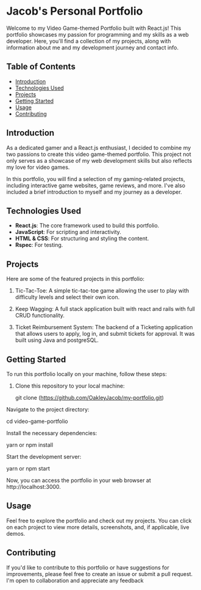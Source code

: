 
# Jacob's Personal Portfolio

Welcome to my Video Game-themed Portfolio built with React.js! This portfolio showcases my passion for programming and my skills as a web developer. Here, you'll find a collection of my projects, along with information about me and my development journey and contact info.

## Table of Contents

- [Introduction](#introduction)
- [Technologies Used](#technologies-used)
- [Projects](#projects)
- [Getting Started](#getting-started)
- [Usage](#usage)
- [Contributing](#contributing)


## Introduction

As a dedicated gamer and a React.js enthusiast, I decided to combine my two passions to create this video game-themed portfolio. This project not only serves as a showcase of my web development skills but also reflects my love for video games.

In this portfolio, you will find a selection of my gaming-related projects, including interactive game websites, game reviews, and more. I've also included a brief introduction to myself and my journey as a developer.

## Technologies Used

- **React.js**: The core framework used to build this portfolio.
- **JavaScript**: For scripting and interactivity.
- **HTML & CSS**: For structuring and styling the content.
- **Rspec**: For testing.

## Projects

Here are some of the featured projects in this portfolio:

1. Tic-Tac-Toe: A simple tic-tac-toe game allowing the user to play with difficulty levels and select their own icon.

2. Keep Wagging: A full stack application built with react and rails with full CRUD functionality.

3. Ticket Reimbursement System: The backend of a Ticketing application that allows users to apply, log in, and submit tickets for approval. It was built using Java and postgreSQL.


## Getting Started

To run this portfolio locally on your machine, follow these steps:

1. Clone this repository to your local machine:

   git clone (https://github.com/OakleyJacob/my-portfolio.git)
   
Navigate to the project directory:


cd video-game-portfolio

Install the necessary dependencies:

yarn or
npm install

Start the development server:

yarn or 
npm start

Now, you can access the portfolio in your web browser at http://localhost:3000.

## Usage
Feel free to explore the portfolio and check out my projects. You can click on each project to view more details, screenshots, and, if applicable, live demos.

## Contributing
If you'd like to contribute to this portfolio or have suggestions for improvements, please feel free to create an issue or submit a pull request. I'm open to collaboration and appreciate any feedback





    
  
